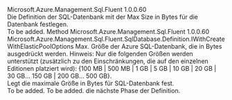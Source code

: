 <Type Name="IWithMaxSizeBytes" FullName="Microsoft.Azure.Management.Sql.Fluent.SqlDatabase.Definition.IWithMaxSizeBytes">
  <TypeSignature Language="C#" Value="public interface IWithMaxSizeBytes" />
  <TypeSignature Language="ILAsm" Value=".class public interface auto ansi abstract IWithMaxSizeBytes" />
  <TypeSignature Language="DocId" Value="T:Microsoft.Azure.Management.Sql.Fluent.SqlDatabase.Definition.IWithMaxSizeBytes" />
  <TypeSignature Language="VB.NET" Value="Public Interface IWithMaxSizeBytes" />
  <TypeSignature Language="F#" Value="type IWithMaxSizeBytes = interface" />
  <AssemblyInfo>
    <AssemblyName>Microsoft.Azure.Management.Sql.Fluent</AssemblyName>
    <AssemblyVersion>1.0.0.60</AssemblyVersion>
  </AssemblyInfo>
  <Interfaces />
  <Docs>
    <summary>
            Die Definition der SQL-Datenbank mit der Max Size in Bytes für die Datenbank festlegen.
            </summary>
    <remarks>To be added.</remarks>
  </Docs>
  <Members>
    <Member MemberName="WithMaxSizeBytes">
      <MemberSignature Language="C#" Value="public Microsoft.Azure.Management.Sql.Fluent.SqlDatabase.Definition.IWithCreateWithElasticPoolOptions WithMaxSizeBytes (long maxSizeBytes);" />
      <MemberSignature Language="ILAsm" Value=".method public hidebysig newslot virtual instance class Microsoft.Azure.Management.Sql.Fluent.SqlDatabase.Definition.IWithCreateWithElasticPoolOptions WithMaxSizeBytes(int64 maxSizeBytes) cil managed" />
      <MemberSignature Language="DocId" Value="M:Microsoft.Azure.Management.Sql.Fluent.SqlDatabase.Definition.IWithMaxSizeBytes.WithMaxSizeBytes(System.Int64)" />
      <MemberSignature Language="VB.NET" Value="Public Function WithMaxSizeBytes (maxSizeBytes As Long) As IWithCreateWithElasticPoolOptions" />
      <MemberSignature Language="F#" Value="abstract member WithMaxSizeBytes : int64 -&gt; Microsoft.Azure.Management.Sql.Fluent.SqlDatabase.Definition.IWithCreateWithElasticPoolOptions" Usage="iWithMaxSizeBytes.WithMaxSizeBytes maxSizeBytes" />
      <MemberType>Method</MemberType>
      <AssemblyInfo>
        <AssemblyName>Microsoft.Azure.Management.Sql.Fluent</AssemblyName>
        <AssemblyVersion>1.0.0.60</AssemblyVersion>
      </AssemblyInfo>
      <ReturnValue>
        <ReturnType>Microsoft.Azure.Management.Sql.Fluent.SqlDatabase.Definition.IWithCreateWithElasticPoolOptions</ReturnType>
      </ReturnValue>
      <Parameters>
        <Parameter Name="maxSizeBytes" Type="System.Int64" />
      </Parameters>
      <Docs>
        <param name="maxSizeBytes">
            Max. Größe der Azure SQL-Datenbank, die in Bytes ausgedrückt werden. Hinweis: Nur die folgenden Größen werden unterstützt (zusätzlich zu den Einschränkungen, die auf den einzelnen Editionen platziert wird): {100 MB | 500 MB | 1 GB | 5 GB | 10 GB | 20 GB | 30 GB... 150 GB | 200 GB... 500 GB}.
            </param>
        <summary>
            Legt die maximale Größe in Bytes für SQL-Datenbank fest.
            </summary>
        <returns>To be added.</returns>
        <remarks>To be added.</remarks>
        <return>die nächste Phase der Definition.</return>
      </Docs>
    </Member>
  </Members>
</Type>